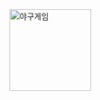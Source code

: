 <img width="145" alt="야구게임" src="https://user-images.githubusercontent.com/68943993/201634591-395fb665-009e-4bab-9940-465c77f03eef.PNG">
